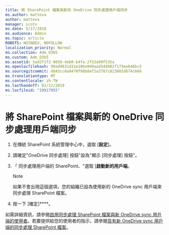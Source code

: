 ```yaml
---
title: 將 SharePoint 檔案與新的 OneDrive 同步處理用戶端同步
ms.author: matteva
author: matteva
manager: scotv
ms.date: 5/17/2018
ms.audience: Admin
ms.topic: article
ROBOTS: NOINDEX, NOFOLLOW
localization_priority: Normal
ms.collection: Adm_O365
ms.custom: Adm_O365
ms.assetid: 5ad2f1f2-9650-4eb0-b4fa-2f52a09f535a
ms.openlocfilehash: 99ad9631d31e106a949aad544982f173ee646bc5
ms.sourcegitcommit: dd43cc0a9470f98b8ef2a3787c823801d674c666
ms.translationtype: MT
ms.contentlocale: zh-TW
ms.lasthandoff: 02/12/2019
ms.locfileid: "29917955"
---
```

# <a name="sync-sharepoint-files-with-the-new-onedrive-sync-client"></a>將 SharePoint 檔案與新的 OneDrive 同步處理用戶端同步

1. 在傳統 SharePoint 系統管理中心中，選取 [**設定**]。
    
2. 請確定"OneDrive 同步處理] 按鈕"設為"顯示 [同步處理] 按鈕"。
    
3. 「 同步處理用戶端的 SharePoint、"選取 [**啟動新的用戶端**。
    
    > [!NOTE]
    > 如果不會出現這個選項，您的組織已設為使用新的 OneDrive sync 用戶端來同步處理 SharePoint 檔案。 
  
4. 按一下 [確定]****。
    
如需詳細資訊，請參閱[啟用同步處理 SharePoint 檔案與新 OneDrive sync 用戶端的使用者](https://go.microsoft.com/fwlink/?linkid=866433)。若要提供給您的使用者的指示，請參閱[具有新 OneDrive sync 用戶端的同步處理 SharePoint 檔案](https://go.microsoft.com/fwlink/?linkid=866427)。
  

